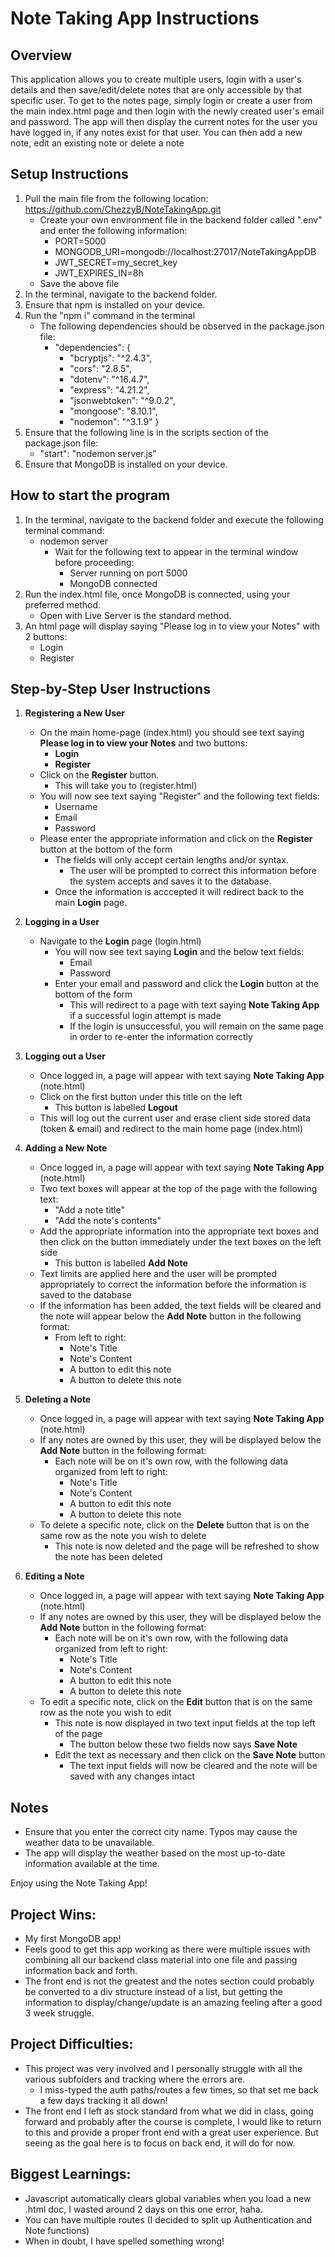 # Note Taking App Instructions

## Overview
This application allows you to create multiple users, login with a user's details and then save/edit/delete notes that are only accessible by that specific user. To get to the notes page, simply login or create a user from the main index.html page and then login with the newly created user's email and password. The app will then display the current notes for the user you have logged in, if any notes exist for that user. You can then add a new note, edit an existing note or delete a note

## Setup Instructions
1. Pull the main file from the following location: https://github.com/ChezzyB/NoteTakingApp.git
    - Create your own environment file in the backend folder called ".env" and enter the following information:
        - PORT=5000
        - MONGODB_URI=mongodb://localhost:27017/NoteTakingAppDB
        - JWT_SECRET=my_secret_key
        - JWT_EXPIRES_IN=8h
    - Save the above file
2. In the terminal, navigate to the backend folder.
3. Ensure that npm is installed on your device.
4. Run the "npm i" command in the terminal
    - The following dependencies should be observed in the package.json file:
        - "dependencies": {
            -    "bcryptjs": "^2.4.3",
            -   "cors": "2.8.5",
            -   "dotenv": "^16.4.7",
            -   "express": "4.21.2",
            -   "jsonwebtoken": "^9.0.2",
            -   "mongoose": "8.10.1",
            -   "nodemon": "^3.1.9"
            }
5. Ensure that the following line is in the scripts section of the package.json file:
    - "start": "nodemon server.js"
6. Ensure that MongoDB is installed on your device.

## How to start the program
1. In the terminal, navigate to the backend folder and execute the following terminal command:
    - nodemon server
        - Wait for the following text to appear in the terminal window before proceeding:
            - Server running on port 5000
            - MongoDB connected
2. Run the index.html file, once MongoDB is connected, using your preferred method.
    - Open with Live Server is the standard method.
3. An html page will display saying "Please log in to view your Notes" with 2 buttons:
    - Login
    - Register

## Step-by-Step User Instructions

1. **Registering a New User**  
    - On the main home-page (index.html) you should see text saying **Please log in to view your Notes** and two buttons:
        - **Login**
        - **Register**
    - Click on the **Register** button.
        - This will take you to (register.html)
    - You will now see text saying "Register" and the following text fields:
        - Username
        - Email
        - Password
    - Please enter the appropriate information and click on the **Register** button at the bottom of the form
        - The fields will only accept certain lengths and/or syntax.
            - The user will be prompted to correct this information before the system accepts and saves it to the database.
        - Once the information is acccepted it will redirect back to the main **Login** page.

2. **Logging in a User** 
    - Navigate to the **Login** page (login.html)
        - You will now see text saying **Login** and the below text fields:
            - Email
            - Password
        - Enter your email and password and click the **Login** button at the bottom of the form
            - This will redirect to a page with text saying **Note Taking App** if a successful login attempt is made
            - If the login is unsuccessful, you will remain on the same page in order to re-enter the information correctly

3. **Logging out a User**
    - Once logged in, a page will appear with text saying **Note Taking App** (note.html)
    - Click on the first button under this title on the left
        - This button is labelled **Logout**
    - This will log out the current user and erase client side stored data (token & email) and redirect to the main home page (index.html)

4. **Adding a New Note**
    - Once logged in, a page will appear with text saying **Note Taking App** (note.html)
    - Two text boxes will appear at the top of the page with the following text:
        - "Add a note title"
        - "Add the note's contents"
    - Add the appropriate information into the appropriate text boxes and then click on the button immediately under the text boxes on the left side
        - This button is labelled **Add Note**
    - Text limits are applied here and the user will be prompted appropriately to correct the information before the information is saved to the database
    - If the information has been added, the text fields will be cleared and the note will appear below the **Add Note** button in the following format:
        - From left to right:
            - Note's Title
            - Note's Content
            - A button to edit this note
            - A button to delete this note

4. **Deleting a Note**
    - Once logged in, a page will appear with text saying **Note Taking App** (note.html)
    - If any notes are owned by this user, they will be displayed below the **Add Note** button in the following format:
        - Each note will be on it's own row, with the following data organized from left to right:
            - Note's Title
            - Note's Content
            - A button to edit this note
            - A button to delete this note
    - To delete a specific note, click on the **Delete** button that is on the same row as the note you wish to delete
        - This note is now deleted and the page will be refreshed to show the note has been deleted

4. **Editing a Note**
    - Once logged in, a page will appear with text saying **Note Taking App** (note.html)
    - If any notes are owned by this user, they will be displayed below the **Add Note** button in the following format:
        - Each note will be on it's own row, with the following data organized from left to right:
            - Note's Title
            - Note's Content
            - A button to edit this note
            - A button to delete this note
    - To edit a specific note, click on the **Edit** button that is on the same row as the note you wish to edit
        - This note is now displayed in two text input fields at the top left of the page
            - The button below these two fields now says **Save Note**
        - Edit the text as necessary and then click on the **Save Note** button
            - The text input fields will now be cleared and the note will be saved with any changes intact


## Notes

- Ensure that you enter the correct city name. Typos may cause the weather data to be unavailable.
- The app will display the weather based on the most up-to-date information available at the time.

Enjoy using the Note Taking App!


## Project Wins:
- My first MongoDB app!
- Feels good to get this app working as there were multiple issues with combining all our backend class material into one file and passing information back and forth.
- The front end is not the greatest and the notes section could probably be converted to a div structure instead of a list, but getting the information to display/change/update is an amazing feeling after a good 3 week struggle. 

## Project Difficulties:
- This project was very involved and I personally struggle with all the various subfolders and tracking where the errors are.
    - I miss-typed the auth paths/routes a few times, so that set me back a few days tracking it all down!
- The front end I left as stock standard from what we did in class, going forward and probably after the course is complete, I would like to return to this and provide a proper front end with a great user experience. But seeing as the goal here is to focus on back end, it will do for now. 

## Biggest Learnings:
- Javascript automatically clears global variables when you load a new .html doc, I wasted around 2 days on this one error, haha.
- You can have multiple routes (I decided to split up Authentication and Note functions)
- When in doubt, I have spelled something wrong!
